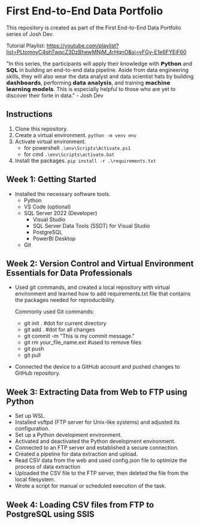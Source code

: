 # First End-to-End Data Portfolio

This repository is created as part of the First End-to-End Data Portfolio series of Josh Dev.

Tutorial Playlist: https://youtube.com/playlist?list=PLtomnyC4qhTwqcZ3DzBhewMNjM_4rHqnO&si=vFGy-E1e6FYEjF60

"In this series, the participants will apply their knowledge with 𝗣𝘆𝘁𝗵𝗼𝗻 and 𝗦𝗤𝗟 in building an end-to-end data pipeline. Aside from data engineering skills, they will also wear the data analyst and data scientist hats by building 𝗱𝗮𝘀𝗵𝗯𝗼𝗮𝗿𝗱𝘀, performing 𝗱𝗮𝘁𝗮 𝗮𝗻𝗮𝗹𝘆𝘀𝗶𝘀, and training 𝗺𝗮𝗰𝗵𝗶𝗻𝗲 𝗹𝗲𝗮𝗿𝗻𝗶𝗻𝗴 𝗺𝗼𝗱𝗲𝗹𝘀. This is especially helpful to those who are yet to discover their forte in data." - Josh Dev

## Instructions

1. Clone this repository.
2. Create a virtual environment.
   `python -m venv env`
3. Activate virtual environment.
   - for powershell `.\env\Scripts\Activate.ps1`
   - for cmd `.\env\Scripts\activate.bat`
4. Install the packages.
   `pip install -r .\requirements.txt`

## Week 1: Getting Started

- Installed the necessary software tools.
  - Python
  - VS Code (optional)
  - SQL Server 2022 (Developer)
    - Visual Studio
    - SQL Server Data Tools (SSDT) for Visual Studio
    - PostgreSQL
    - PowerBI Desktop
  - Git

## Week 2: Version Control and Virtual Environment Essentials for Data Professionals

- Used git commands, and created a local repository with virtual environment and learned how to add requirements.txt file that contains the packages needed for reproducibility.

  Commonly used Git commands:

  - git init . #dot for current directory
  - git add . #dot for all changes
  - git commit -m "This is my commit message."
  - git rm your_file_name.ext #used to remove files
  - git push
  - git pull

- Connected the device to a GitHub account and pushed changes to GitHub repository.

## Week 3: Extracting Data from Web to FTP using Python

- Set up WSL.
- Installed vsftpd (FTP server for Unix-like systems) and adjusted its configuration.
- Set up a Python development environment.
- Activated and deactivated the Python development environment.
- Connected to an FTP server and established a secure connection.
- Created a pipeline for data extraction and upload.
- Read CSV data from the web and used config.json file to optimize the process of data extraction
- Uploaded the CSV file to the FTP server, then deleted the file from the local filesystem.
- Wrote a script for manual or scheduled execution of the task.

## Week 4: Loading CSV files from FTP to PostgreSQL using SSIS
